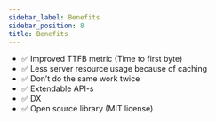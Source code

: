 ```yaml
---
sidebar_label: Benefits
sidebar_position: 8
title: Benefits
---
```


- ✅ Improved TTFB metric (Time to first byte)
- ✅ Less server resource usage because of caching
- ✅ Don’t do the same work twice
- ✅ Extendable API-s
- ✅ DX
- ✅ Open source library (MIT license)
